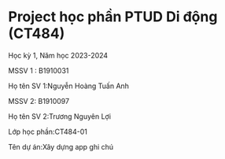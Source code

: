 # Project học phần PTUD Di động (CT484)

Học kỳ 1, Năm học 2023-2024

MSSV 1 : B1910031

Họ tên SV 1:Nguyễn Hoàng Tuấn Anh

MSSV 2: B1910097

Họ tên SV 2:Trương Nguyên Lợi

Lớp học phần:CT484-01

Tên dự án:Xây dựng app ghi chú
